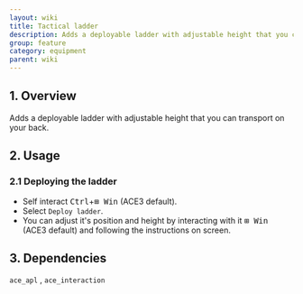 ```yaml
---
layout: wiki
title: Tactical ladder
description: Adds a deployable ladder with adjustable height that you can transport on your back.
group: feature
category: equipment
parent: wiki
---
```


## 1. Overview

Adds a deployable ladder with adjustable height that you can transport on your back.

## 2. Usage

### 2.1 Deploying the ladder
- Self interact <kbd>Ctrl</kbd>+<kbd>⊞&nbsp;Win</kbd> (ACE3 default).
- Select `Deploy ladder`.
- You can adjust it's position and height by interacting with it <kbd>⊞&nbsp;Win</kbd> (ACE3 default) and following the instructions on screen.

## 3. Dependencies

`ace_apl` , `ace_interaction`
